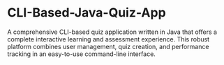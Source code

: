 # CLI-Based-Java-Quiz-App
A comprehensive CLI-based quiz application written in Java that offers a complete interactive learning and assessment experience. This robust platform combines user management, quiz creation, and performance tracking in an easy-to-use command-line interface.
